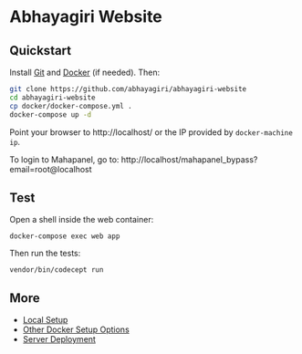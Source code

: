 # Abhayagiri Website

## Quickstart

Install [Git](https://git-scm.com/downloads) and [Docker](README.docker.md) (if needed). Then:

```sh
git clone https://github.com/abhayagiri/abhayagiri-website
cd abhayagiri-website
cp docker/docker-compose.yml .
docker-compose up -d
```

Point your browser to http://localhost/ or the IP provided by `docker-machine ip`.

To login to Mahapanel, go to: http://localhost/mahapanel_bypass?email=root@localhost

## Test

Open a shell inside the web container:

```
docker-compose exec web app
```

Then run the tests:

```
vendor/bin/codecept run
```

## More

- [Local Setup](README.Setup.md)
- [Other Docker Setup Options](README.Docker.md)
- [Server Deployment](README.Deploy.md)
